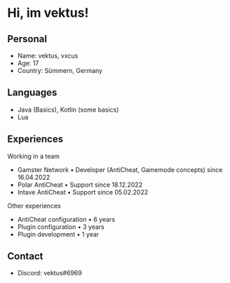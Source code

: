 # Hi, im vektus!

## Personal
- Name: vektus, vxcus
- Age: 17
- Country: Sümmern, Germany

## Languages 
- Java (Basics), Kotlin (some basics)
- Lua 

## Experiences

Working in a team
- Gamster Network • Developer (AntiCheat, Gamemode concepts) since 16.04.2022
- Polar AntiCheat • Support since 18.12.2022
- Intave AntiCheat • Support since 05.02.2022

Other experiences
- AntiCheat configuration • 6 years
- Plugin configuration • 3 years
- Plugin development • 1 year

## Contact
- Discord: vektus#6969
